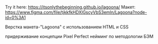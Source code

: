 Try it here: https://itsonlythebeginning.github.io/lagoona/
Макет: https://www.figma.com/file/tjkkfkHDXlGscyVbS3emln/Lagoona?node-id=0%3A1

Верстка макета-"Lagoona" с использованием HTML и CSS

придерживание концепции Pixel Perfect
нейминг по методологии БЭМ
